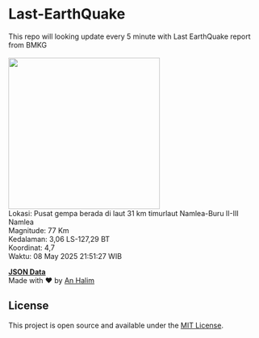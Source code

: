 # Last-EarthQuake
This repo will looking update every 5 minute with Last EarthQuake report from BMKG
<br>
<br>
<img src="undefined" width="300"/>
<br>
Lokasi: Pusat gempa berada di laut 31 km timurlaut Namlea-Buru  II-III Namlea <br>
Magnitude: 77 Km <br>
Kedalaman: 3,06 LS-127,29 BT <br>
Koordinat: 4,7 <br>
Waktu: 08 May 2025 21:51:27 WIB <br>

<a href="./data/data.json">**JSON Data**</a>
<br>
Made with ❤️ by <a href="https://github.com/an-halim">An Halim</a>
## License

This project is open source and available under the [MIT License](LICENSE).
